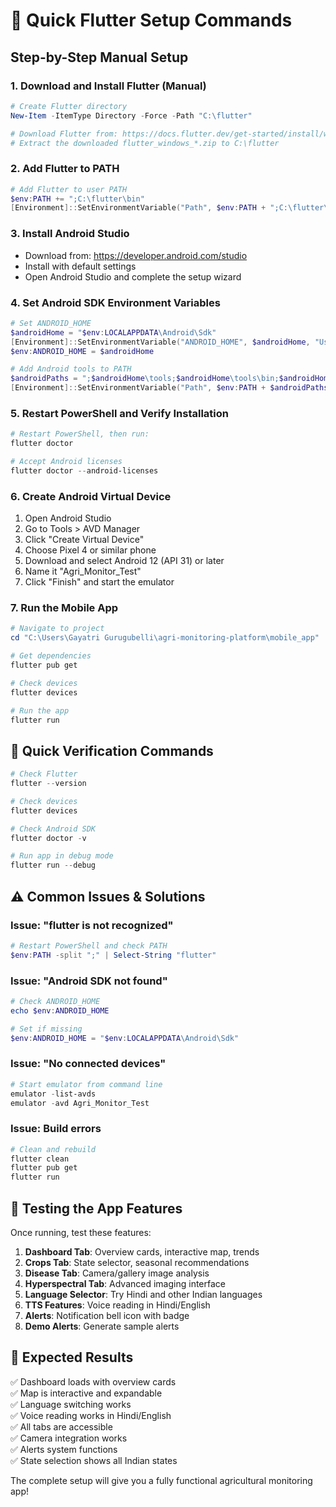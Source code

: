 # 🚀 Quick Flutter Setup Commands

## Step-by-Step Manual Setup

### 1. Download and Install Flutter (Manual)
```powershell
# Create Flutter directory
New-Item -ItemType Directory -Force -Path "C:\flutter"

# Download Flutter from: https://docs.flutter.dev/get-started/install/windows
# Extract the downloaded flutter_windows_*.zip to C:\flutter
```

### 2. Add Flutter to PATH
```powershell
# Add Flutter to user PATH
$env:PATH += ";C:\flutter\bin"
[Environment]::SetEnvironmentVariable("Path", $env:PATH + ";C:\flutter\bin", "User")
```

### 3. Install Android Studio
- Download from: https://developer.android.com/studio
- Install with default settings
- Open Android Studio and complete the setup wizard

### 4. Set Android SDK Environment Variables
```powershell
# Set ANDROID_HOME
$androidHome = "$env:LOCALAPPDATA\Android\Sdk"
[Environment]::SetEnvironmentVariable("ANDROID_HOME", $androidHome, "User")
$env:ANDROID_HOME = $androidHome

# Add Android tools to PATH
$androidPaths = ";$androidHome\tools;$androidHome\tools\bin;$androidHome\platform-tools;$androidHome\emulator"
[Environment]::SetEnvironmentVariable("Path", $env:PATH + $androidPaths, "User")
```

### 5. Restart PowerShell and Verify Installation
```powershell
# Restart PowerShell, then run:
flutter doctor

# Accept Android licenses
flutter doctor --android-licenses
```

### 6. Create Android Virtual Device
1. Open Android Studio
2. Go to Tools > AVD Manager
3. Click "Create Virtual Device"
4. Choose Pixel 4 or similar phone
5. Download and select Android 12 (API 31) or later
6. Name it "Agri_Monitor_Test"
7. Click "Finish" and start the emulator

### 7. Run the Mobile App
```powershell
# Navigate to project
cd "C:\Users\Gayatri Gurugubelli\agri-monitoring-platform\mobile_app"

# Get dependencies
flutter pub get

# Check devices
flutter devices

# Run the app
flutter run
```

## 🔧 Quick Verification Commands
```powershell
# Check Flutter
flutter --version

# Check devices
flutter devices

# Check Android SDK
flutter doctor -v

# Run app in debug mode
flutter run --debug
```

## ⚠️ Common Issues & Solutions

### Issue: "flutter is not recognized"
```powershell
# Restart PowerShell and check PATH
$env:PATH -split ";" | Select-String "flutter"
```

### Issue: "Android SDK not found"
```powershell
# Check ANDROID_HOME
echo $env:ANDROID_HOME

# Set if missing
$env:ANDROID_HOME = "$env:LOCALAPPDATA\Android\Sdk"
```

### Issue: "No connected devices"
```powershell
# Start emulator from command line
emulator -list-avds
emulator -avd Agri_Monitor_Test
```

### Issue: Build errors
```powershell
# Clean and rebuild
flutter clean
flutter pub get
flutter run
```

## 📱 Testing the App Features

Once running, test these features:

1. **Dashboard Tab**: Overview cards, interactive map, trends
2. **Crops Tab**: State selector, seasonal recommendations
3. **Disease Tab**: Camera/gallery image analysis
4. **Hyperspectral Tab**: Advanced imaging interface
5. **Language Selector**: Try Hindi and other Indian languages
6. **TTS Features**: Voice reading in Hindi/English
7. **Alerts**: Notification bell icon with badge
8. **Demo Alerts**: Generate sample alerts

## 🎯 Expected Results

✅ Dashboard loads with overview cards  
✅ Map is interactive and expandable  
✅ Language switching works  
✅ Voice reading works in Hindi/English  
✅ All tabs are accessible  
✅ Camera integration works  
✅ Alerts system functions  
✅ State selection shows all Indian states  

The complete setup will give you a fully functional agricultural monitoring app!
